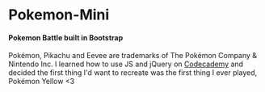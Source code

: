 <h1>Pokemon-Mini</h1>
<h4>Pokemon Battle built in Bootstrap</h4>

Pokémon, Pikachu and Eevee are trademarks of The Pokémon Company &amp; Nintendo Inc.
I learned how to use JS and jQuery on <a href="http://www.codecademy.com">Codecademy</a> and decided the first thing I'd want to recreate was the first thing I ever played, Pokémon Yellow <3
